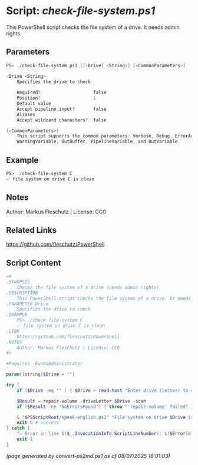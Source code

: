 Script: *check-file-system.ps1*
========================

This PowerShell script checks the file system of a drive. It needs admin rights.

Parameters
----------
```powershell
PS> ./check-file-system.ps1 [[-Drive] <String>] [<CommonParameters>]

-Drive <String>
    Specifies the drive to check
    
    Required?                    false
    Position?                    1
    Default value                
    Accept pipeline input?       false
    Aliases                      
    Accept wildcard characters?  false

[<CommonParameters>]
    This script supports the common parameters: Verbose, Debug, ErrorAction, ErrorVariable, WarningAction, 
    WarningVariable, OutBuffer, PipelineVariable, and OutVariable.
```

Example
-------
```powershell
PS> ./check-file-system C
✅ file system on drive C is clean

```

Notes
-----
Author: Markus Fleschutz | License: CC0

Related Links
-------------
https://github.com/fleschutz/PowerShell

Script Content
--------------
```powershell
<#
.SYNOPSIS
	Checks the file system of a drive (needs admin rights)
.DESCRIPTION
	This PowerShell script checks the file system of a drive. It needs admin rights.
.PARAMETER Drive
	Specifies the drive to check
.EXAMPLE
	PS> ./check-file-system C
	✅ file system on drive C is clean
.LINK
	https://github.com/fleschutz/PowerShell
.NOTES
	Author: Markus Fleschutz | License: CC0
#>

#Requires -RunAsAdministrator

param([string]$Drive = "")

try {
	if ($Drive -eq "" ) { $Drive = read-host "Enter drive (letter) to check" }

	$Result = repair-volume -driveLetter $Drive -scan
	if ($Result -ne "NoErrorsFound") { throw "'repair-volume' failed" }

	& "$PSScriptRoot/speak-english.ps1" "File system on drive $Drive is clean."
	exit 0 # success
} catch {
	"⚠️ Error in line $($_.InvocationInfo.ScriptLineNumber): $($Error[0])"
	exit 1
}
```

*(page generated by convert-ps2md.ps1 as of 08/07/2025 16:01:03)*
